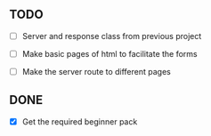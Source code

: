 ## TODO

- [ ] Server and response class from previous project
- [ ] Make basic pages of html to facilitate the forms
- [ ] Make the server route to different pages


## DONE

- [x] Get the required beginner pack
